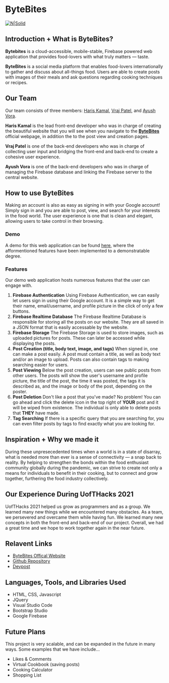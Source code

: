 # ByteBites
[![N|Solid](https://i.imgur.com/geOvXho.png)](temp)

## Introduction + What is ByteBites?
**Bytebites** is a cloud-accessible, mobile-stable, Firebase powered web application that provides food-lovers with what truly matters — taste.

**ByteBites** is a social media platform that enables food-lovers internationally to gather and discuss about all-things food. Users are able to create posts with images of their meals and ask questions regarding cooking techniques or recipes.

## Our Team
Our team consists of three members: [Haris Kamal](https://github.com/HarisK03), [Vraj Patel](https://github.com/vrajpatel2003), and [Ayush Vora](https://www.linkedin.com/in/ayushtvora/).

**Haris Kamal** is the lead front-end developer who was in charge of creating the beautiful website that you will see when you navigate to the [**ByteBites**](temp) official webpage, in addition the to the post view and creation pages.

**Vraj Patel** is one of the back-end developers who was in charge of collecting user input and bridging the front-end and back-end to create a cohesive user experience.

**Ayush Vora** is one of the back-end developers who was in charge of managing the Firebase database and linking the Firebase server to the central website.

## How to use ByteBites
Making an account is also as easy as signing in with your Google account! Simply sign in and you are able to post, view, and search for your interests in the food world. The user experience is one that is clean and elegant, allowing users to take control in their browsing.

### Demo
A demo for this web application can be found [here](temp), where the afformentioned features have been implemented to a demonstratable degree.

### Features

Our demo web application hosts numerous features that the user can engage with.

1. **Firebase Authentication**
Using Firebase Authentication, we can easily let users sign in using their Google account. It is a simple way to get their name, email/username, and profile picture in the click of only a few buttons.
2. **Firebase Realtime Database**
The Firebase Realtime Database is responsible for storing all the posts on our website. They are all saved in a JSON format that is easily accessable by the website. 
3. **Firebase Storage**
The Firebase Storage is used to store images, such as uploaded pictures for posts. These can later be accessed while displaying the posts.
4. **Post Creation (title, body text, image, and tags)**
When signed in, one can make a post easily. A post must contain a title, as well as body text and/or an image to upload. Posts can also contain tags to making searching easier for users. 
5. **Post Viewing**
Below the post creation, users can see public posts from other users. The posts will show the user's username and profile picture, the title of the post, the time it was posted, the tags it is described as, and the image or body of the post, depending on the poster. 
6. **Post Deletion**
Don't like a post that you've made? No problem! You can go ahead and click the delete icon in the top right of **YOUR** post and it will be wiped from existence. The individual is only able to delete posts that **THEY** have made. 
7. **Tag Searching**
If there is a specific query that you are searching for, you can even filter posts by tags to find exactly what you are looking for. 

## Inspiration + Why we made it
During these unpresecedented times when a world is in a state of disarray, what is needed more than ever is a sense of connectivity — a snap back to reality. By helping to strengthen the bonds within the food enthusiast community globally during the pandemic, we can strive to create not only a means for individuals to benefit in their cooking, but to connect and grow together, furthering the food industry collectively.

## Our Experience During UofTHacks 2021
UofTHacks 2021 helped us grow as programmers and as a group. We learned many new things while we encountered many obstacles. As a team, we persevered and overcame them while having fun. We learned many new concepts in both  the front-end and back-end of our project. Overall, we had a great time and we hope to work together again in the near future. 


## Relavent Links
- [ByteBites Offical Website]()
- [Github Repository](https://github.com/ayushtvora/ByteBites)
- [Devpost]()

## Languages, Tools, and Libraries Used
- HTML, CSS, Javascript
- JQuery
- Visual Studio Code
- Bootstrap Studio
- Google Firebase

## Future Plans
This project is very scalable, and can be expanded in the future in many ways. Some examples that we have include...

- Likes & Comments
- Virtual Cookbook (saving posts)
- Cooking Calculator
- Shopping List
